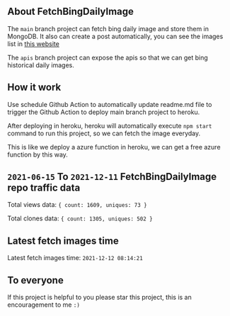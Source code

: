 ## About FetchBingDailyImage

The `main` branch project can fetch bing daily image and store them in MongoDB.
It also can create a post automatically, you can see the images list in [this website](https://oursalbum.netlify.app)

The `apis` branch project can expose the apis so that we can get bing historical daily images.

## How it work

Use schedule Github Action to automatically update readme.md file to trigger the Github Action to deploy main branch project to heroku.

After deploying in heroku, heroku will automatically execute `npm start` command to run this project, so we can fetch the image everyday.

This is like we deploy a azure function in heroku, we can get a free azure function by this way.

## `2021-06-15` To `2021-12-11` FetchBingDailyImage repo traffic data

Total views data: `{ count: 1609, uniques: 73 }`

Total clones data: `{ count: 1305, uniques: 502 }`

## Latest fetch images time

Latest fetch images time: `2021-12-12 08:14:21`

## To everyone

If this project is helpful to you please star this project, this is an encouragement to me `:)`



